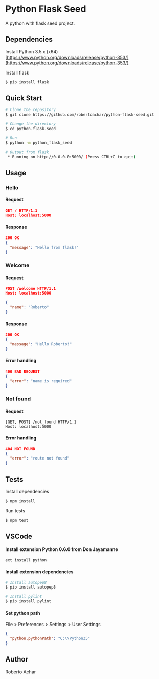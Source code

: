 # Python Flask Seed
A python with flask seed project.

## Dependencies

Install Python 3.5.x (x64)  
[https://www.python.org/downloads/release/python-353/](https://www.python.org/downloads/release/python-353/)

Install flask
```bash
$ pip install flask
```

## Quick Start

```bash
# Clone the repository
$ git clone https://github.com/robertoachar/python-flask-seed.git

# Change the directory
$ cd python-flask-seed

# Run
$ python -m python_flask_seed

# Output from flask
 * Running on http://0.0.0.0:5000/ (Press CTRL+C to quit)
```

## Usage

### Hello

#### Request
```json
GET / HTTP/1.1
Host: localhost:5000
```

#### Response
```json
200 OK
{
  "message": "Hello from flask!"
}
```

### Welcome

#### Request
```json
POST /welcome HTTP/1.1
Host: localhost:5000

{
  "name": "Roberto"
}
```

#### Response
```json
200 OK
{
  "message": "Hello Roberto!"
}
```

#### Error handling
```json
400 BAD REQUEST
{
  "error": "name is required"
}
```

### Not found

#### Request

```
[GET, POST] /not_found HTTP/1.1
Host: localhost:5000
```

#### Error handling
```json
404 NOT FOUND
{
  "error": "route not found"
}
```

## Tests

Install dependencies
```bash
$ npm install
```

Run tests
```bash
$ npm test
```

## VSCode

#### Install extension Python 0.6.0 from Don Jayamanne
```
ext install python
```

#### Install extension dependencies

```bash
# Install autopep8
$ pip install autopep8

# Install pylint
$ pip install pylint
```

#### Set python path

File > Preferences > Settings > User Settings
```json
{
  "python.pythonPath": "C:\\Python35"
}
```

## Author

Roberto Achar
